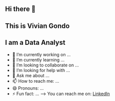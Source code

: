 ## Hi there 👋
## This is Vivian Gondo
## I am a Data Analyst 
- 🔭 I’m currently working on ...
- 🌱 I’m currently learning ...
- 👯 I’m looking to collaborate on ...
- 🤔 I’m looking for help with ...
- 💬 Ask me about ...
- 📫 How to reach me: ...
- 😄 Pronouns: ...
- ⚡ Fun fact: ...
-->  You can reach me on: [LinkedIn](https://www.linkedin.com/in/vivian-gondo-62023269)
